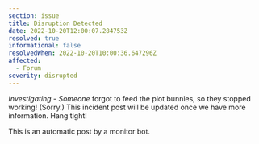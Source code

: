 ```yaml
---
section: issue
title: Disruption Detected
date: 2022-10-20T12:00:07.284753Z
resolved: true
informational: false
resolvedWhen: 2022-10-20T10:00:36.647296Z
affected:
  - Forum
severity: disrupted
---
```

*Investigating* - _Someone_ forgot to feed the plot bunnies, so they stopped working! (Sorry.) This incident post will be updated once we have more information. Hang tight!

This is an automatic post by a monitor bot.
        